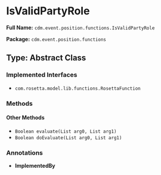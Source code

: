 # IsValidPartyRole

**Full Name:** `cdm.event.position.functions.IsValidPartyRole`

**Package:** `cdm.event.position.functions`

## Type: Abstract Class

### Implemented Interfaces

- `com.rosetta.model.lib.functions.RosettaFunction`

### Methods

#### Other Methods

- `Boolean evaluate(List arg0, List arg1)`
- `Boolean doEvaluate(List arg0, List arg1)`

### Annotations

- **ImplementedBy**

